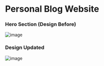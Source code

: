 # Personal Blog Website

### Hero Section (Design Before)

![image](https://github.com/gokarna123-goku/blog-webpage/assets/70308228/2f7f93f6-abd4-40d3-9fde-308fbb36b22e)

### Design Updated

![image](https://github.com/gokarna123-goku/blog-webpage/assets/70308228/7265d10b-df4a-4135-8f8c-5968ec790dc2)

